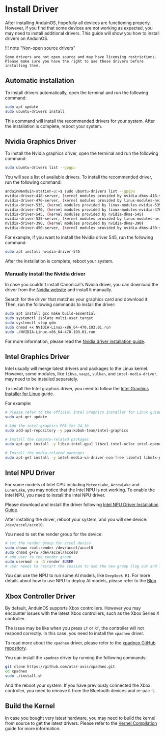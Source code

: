 # Install Driver

After installing AnduinOS, hopefully all devices are functioning properly. However, if you find that some devices are not working as expected, you may need to install additional drivers. This guide will show you how to install drivers on AnduinOS.

!!! note "Non-open source drivers"

    Some drivers are not open source and may have licensing restrictions. Please make sure you have the right to use these drivers before installing them.

## Automatic installation

To install drivers automatically, open the terminal and run the following command:

```bash title="Install drivers automatically"
sudo apt update
sudo ubuntu-drivers install
```

This command will install the recommended drivers for your system. After the installation is complete, reboot your system.

## Nvidia Graphics Driver

To install the Nvidia graphics driver, open the terminal and run the following command:

```bash title="List available drivers"
sudo ubuntu-drivers list --gpgpu
```

You will see a list of available drivers. To install the recommended driver, run the following command:

```bash
anduin@anduin-station-u:~$ sudo ubuntu-drivers list --gpgpu
nvidia-driver-418-server, (kernel modules provided by nvidia-dkms-418-server)
nvidia-driver-470-server, (kernel modules provided by linux-modules-nvidia-470-server-generic-hwe-22.04)
nvidia-driver-535, (kernel modules provided by linux-modules-nvidia-535-generic-hwe-22.04)
nvidia-driver-470, (kernel modules provided by linux-modules-nvidia-470-generic-hwe-22.04)
nvidia-driver-545, (kernel modules provided by nvidia-dkms-545)
nvidia-driver-535-server, (kernel modules provided by linux-modules-nvidia-535-server-generic-hwe-22.04)
nvidia-driver-390, (kernel modules provided by nvidia-dkms-390)
nvidia-driver-450-server, (kernel modules provided by nvidia-dkms-450-server)
```

For example, if you want to install the Nvidia driver 545, run the following command:

```bash title="Install Nvidia driver 545"
sudo apt install nvidia-driver-545
```

After the installation is complete, reboot your system.

### Manually install the Nvidia driver

In case you couldn't install Canonical's Nvidia driver, you can download the driver from the [Nvidia website](https://www.nvidia.com/en-us/drivers/) and install it manually.

Search for the driver that matches your graphics card and download it. Then, run the following commands to install the driver:

```bash title="Install the Nvidia driver manually"
sudo apt install gcc make build-essential
sudo systemctl isolate multi-user.target
sudo systemctl stop gdm
sudo chmod +x NVIDIA-Linux-x86_64-470.103.01.run
sudo ./NVIDIA-Linux-x86_64-470.103.01.run
```

For more information, please read the [Nvidia driver installation guide](./Install-Nvidia-Drivers.md).

## Intel Graphics Driver

Intel usually will merge latest drivers and packages to the Linux kernel. However, some modules, like `libva`, `vaapi`, `vulkan`, and `intel-media-driver`, may need to be installed separately.

To install the Intel graphics driver, you need to follow the [Intel Graphics Installer for Linux](https://dgpu-docs.intel.com/driver/client/overview.html) guide.

For example:

```bash title="install the intel-graphics PPA and the necessary compute and media packages"
# Please refer to the official Intel Graphics Installer for Linux guide for the latest instructions
sudo apt-get update

# Add the intel-graphics PPA for 24.10
sudo add-apt-repository -y ppa:kobuk-team/intel-graphics

# Install the compute-related packages
sudo apt-get install -y libze-intel-gpu1 libze1 intel-ocloc intel-opencl-icd clinfo intel-gsc

# Install the media-related packages
sudo apt-get install -y intel-media-va-driver-non-free libmfx1 libmfx-gen1 libvpl2 libvpl-tools libva-glx2 va-driver-all vainfo
```

## Intel NPU Driver

For some models of Intel CPU including `MeteorLake`, `ArrowLake` and `LunarLake`, you may notice that the Intel NPU is not working. To enable the Intel NPU, you need to install the Intel NPU driver.

Please download and install the driver following [Intel NPU Driver Installation Guide](https://github.com/intel/linux-npu-driver/releases/latest).

After installing the driver, reboot your system, and you will see device: `/dev/accel/accel0`.

You need to set the render group for the device:

```bash title="Set the render group for the device"
# set the render group for accel device
sudo chown root:render /dev/accel/accel0
sudo chmod g+rw /dev/accel/accel0
# add user to the render group
sudo usermod -a -G render $USER
# user needs to restart the session to use the new group (log out and log in)
```

You can use the NPU to run some AI models, like `DeepSeek R1`. For more details about how to use NPU to deploy AI models, please refer to the [Blog](https://anduin.aiursoft.cn/post/2025/2/3/deepseek-r1-32b-with-npu).

## Xbox Controller Driver

By default, AnduinOS supports Xbox controllers. However you may encounter issues with the latest Xbox controllers, such as the Xbox Series X controller.

The issue may be like when you press `LT` or `RT`, the controller will not respond correctly. In this case, you need to install the `xpadneo` driver.

To read more about the `xpadneo` driver, please refer to the [xpadneo GitHub repository](https://github.com/atar-axis/xpadneo).

You can install the `xpadneo` driver by running the following commands:

```bash title="Install xpadneo driver"
git clone https://github.com/atar-axis/xpadneo.git
cd xpadneo
sudo ./install.sh
```

And the reboot your system. If you have previously connected the Xbox controller, you need to remove it from the Bluetooth devices and re-pair it.

## Build the Kernel

In case you bought very latest hardware, you may need to build the kernel from source to get the latest drivers. Please refer to the [Kernel Compilation](../Skills/Developing/Build-Your-Own-Kernel.md) guide for more information.
